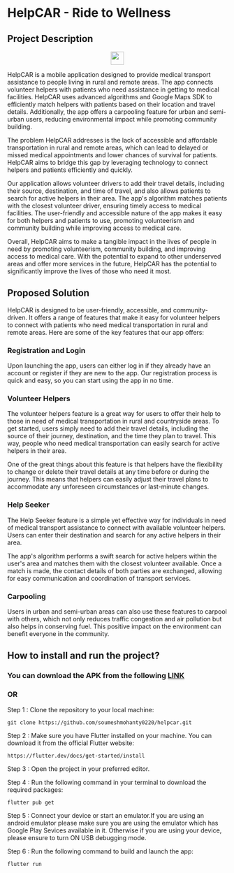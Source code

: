# HelpCAR - Ride to Wellness

## Project Description


<p align="center">
<a href="https://www.youtube.com/watch?v=YZ0t5t16yvY"><img src = "https://img.shields.io/badge/Watch on YouTube-Page?style=flat&logo=youtube&logoColor=white&color=FE0100" height = 30px></a>
</p>

HelpCAR is a mobile application designed to provide medical transport assistance to people living in rural and remote areas. The app connects volunteer helpers with patients who need assistance in getting to medical facilities. HelpCAR uses advanced algorithms and Google Maps SDK to efficiently match helpers with patients based on their location and travel details. Additionally, the app offers a carpooling feature for urban and semi-urban users, reducing environmental impact while promoting community building.

The problem HelpCAR addresses is the lack of accessible and affordable transportation in rural and remote areas, which can lead to delayed or missed medical appointments and lower chances of survival for patients. HelpCAR aims to bridge this gap by leveraging technology to connect helpers and patients efficiently and quickly.

Our application allows volunteer drivers to add their travel details, including their source, destination, and time of travel, and also allows patients to search for active helpers in their area. The app's algorithm matches patients with the closest volunteer driver, ensuring timely access to medical facilities. The user-friendly and accessible nature of the app makes it easy for both helpers and patients to use, promoting volunteerism and community building while improving access to medical care.

Overall, HelpCAR aims to make a tangible impact in the lives of people in need by promoting volunteerism, community building, and improving access to medical care. With the potential to expand to other underserved areas and offer more services in the future, HelpCAR has the potential to significantly improve the lives of those who need it most.

## Proposed Solution

HelpCAR is designed to be user-friendly, accessible, and community-driven. It offers a range of features that make it easy for volunteer helpers to connect with patients who need medical transportation in rural and remote areas. Here are some of the key features that our app offers:

### Registration and Login

Upon launching the app, users can either log in if they already have an account or register if they are new to the app. Our registration process is quick and easy, so you can start using the app in no time.

### Volunteer Helpers

The volunteer helpers feature is a great way for users to offer their help to those in need of medical transportation in rural and countryside areas. To get started, users simply need to add their travel details, including the source of their journey, destination, and the time they plan to travel. This way, people who need medical transportation can easily search for active helpers in their area.

One of the great things about this feature is that helpers have the flexibility to change or delete their travel details at any time before or during the journey. This means that helpers can easily adjust their travel plans to accommodate any unforeseen circumstances or last-minute changes.

### Help Seeker

The Help Seeker feature is a simple yet effective way for individuals in need of medical transport assistance to connect with available volunteer helpers. Users can enter their destination and search for any active helpers in their area.

The app's algorithm performs a swift search for active helpers within the user's area and matches them with the closest volunteer available. Once a match is made, the contact details of both parties are exchanged, allowing for easy communication and coordination of transport services.

### Carpooling

Users in urban and semi-urban areas can also use these features to carpool with others, which not only reduces traffic congestion and air pollution but also helps in conserving fuel. This positive impact on the environment can benefit everyone in the community.

## How to install and run the project?

### You can download the APK from the following [LINK](https://drive.google.com/drive/folders/1KSDa2PtwqXM12ES4fZ4qbFHjx8Q8YczG?usp=sharing)

### OR

Step 1 :
Clone the repository to your local machine:
```
git clone https://github.com/soumeshmohanty0220/helpcar.git
```

Step 2 :
Make sure you have Flutter installed on your machine. You can download it from the official Flutter website: 
```
https://flutter.dev/docs/get-started/install
```
Step 3 :
Open the project in your preferred editor.

Step 4 : 
Run the following command in your terminal to download the required packages:
```
flutter pub get 
```

Step 5 :
Connect your device or start an emulator.If you are using an android emulator please make sure you are using the emulator which has Google Play Sevices available in it. Otherwise if you are using your device, please ensure to turn ON USB debugging mode.

Step 6 :
Run the following command to build and launch the app:
```
flutter run
```
